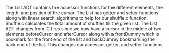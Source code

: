 The List ADT contains the accessor functions for the different elements, the length, and position of the cursor. The List has getter and setter functions along with linear search algorithms to help for our shuffle.c function. Shuffle.c calculates the total amount of shuffles till the given list. The List ADT changes from .C files since we now have a cursor in the middle of two elements beforeCursor and afterCursor along with a frontDummy which is bookmark for the front end of the list and backDummy bookmarking the back end of the list. This changes our accessor, getter, and setter functions.

